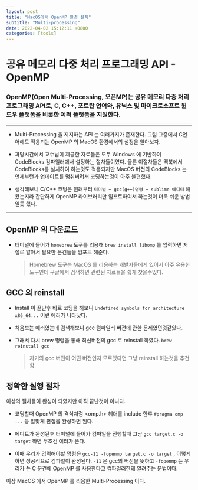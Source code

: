 ```yaml
---
layout: post
title: "MacOS에서 OpenMP 환경 설치"
subtitle: "Multi-processing"
date: 2022-04-02 15:12:11 +0800
categories: [tools]
---
```


# 공유 메모리 다중 처리 프로그래밍 API - OpenMP

### OpenMP(Open Multi-Processing, 오픈MP)는 공유 메모리 다중 처리 프로그래밍 API로, C, C++, 포트란 언어와, 유닉스 및 마이크로소프트 윈도우 플랫폼을 비롯한 여러 플랫폼을 지원한다.
***

* Multi-Processing 을 지지하는 API 는 여러가지가 존재한다. 그럼 그중에서 C언어에도 적응되는 OpenMP 의 MacOS 환경에서의 설정을 알아보자.

* 과당시간에서 교수님이 제공한 자료들은 모두 Windows 에 기반하여 CodeBlocks 컴파일러에서 설정하는 절차들이였다. 물론 이절차들은 맥북에서 CodeBlocks를 설치하여 하는것도 적용되지만 MacOS 버전의 CodeBlocks 는 언제부턴가 업데이트를 멈춰버려서 코딩하는것이 아주 불편했다.

* 생각해보니 C/C++ 코딩은 원래부터 `터미널 + gcc(g++)명령 + sublime 에디터` 해왔는지라 간단하게 OpenMP 라이브러리만 임포트하여서 하는것이 더욱 쉬운 방법일듯 했다.

***

## OpenMP 의 다운로드

* 터미널에 들어가 `homebrew` 도구를 리용해 `brew install libomp` 를 입력하면 저절로 알아서 필요한 문건들을 임포트 해준다.
    > Homebrew 도구는 MacOS 를 리용하는 개발자들에게 있어서 아주 유용한 도구인데 구글에서 검색하면 관련된 자료들을 쉽게 찾을수있다.

## GCC 의 reinstall

* Install 이 끝난후 바로 코딩을 해보니 `Undefined symbols for architecture x86_64...` 이런 에러가 나타낫다. 

* 처음보는 에러였는데 검색해보니 gcc 컴파일러 버전에 관한 문제였던것같았다.

* 그래서 다시 brew 명령을 통해 최신버전의 gcc 로 reinstall 하였다. `brew reinstall gcc`
    > 자기의 gcc 버전이 어떤 버전인지 모르겠다면 그냥 reinstall 하는것을 추천함.

## 정확한 실행 절차

이상의 절차들이 완성이 되였지만 아직 끝난것이 아니다.
* 코딩할때 OpenMP 의 격식처럼 <omp.h> 헤더를 include 한후 `#pragma omp ...` 등 알맞게 편집을 완성하면 된다.

* 에디트가 완성된후 터미널에 들어가 컴파일을 진행할때 그냥 `gcc target.c -o target` 하면 무조건 에러가 뜬다.

* 이때 우리가 입력해야할 명령은 `gcc-11 -fopenmp target.c -o target` , 이렇게하면 성공적으로 컴파일이 완성된다. `-11` 은 gcc의 버전을 뜻하고 `-fopenmp` 는 우리가 쓴 C 문건에 OpenMP 를 사용한다고 컴파일러한테 알려주는 문법이다.


이상 MacOS 에서 OpenMP 를 리용한 Multi-Processing 이다.

